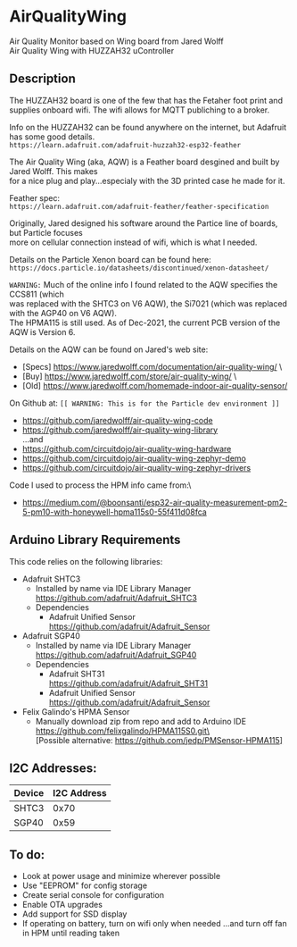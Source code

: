 # AirQualityWing

Air Quality Monitor based on Wing board from Jared Wolff\
Air Quality Wing with HUZZAH32 uController

## Description

The HUZZAH32 board is one of the few that has the Fetaher foot print and\
supplies onboard wifi. The wifi allows for MQTT publiching to a broker.

Info on the HUZZAH32 can be found anywhere on the internet, but Adafruit has some good details.\
```https://learn.adafruit.com/adafruit-huzzah32-esp32-feather```

The Air Quality Wing (aka, AQW) is a Feather board desgined and built by Jared Wolff. This makes\
for a nice plug and play...especialy with the 3D printed case he made for it.

Feather spec:\
```https://learn.adafruit.com/adafruit-feather/feather-specification```

Originally, Jared designed his software around the Partice line of boards, but Particle focuses\
more on cellular connection instead of wifi, which is what I needed.

Details on the Particle Xenon board can be found here:\
```https://docs.particle.io/datasheets/discontinued/xenon-datasheet/```

```WARNING:``` Much of the online info I found related to the AQW specifies the CCS811 (which\
was replaced with the SHTC3 on V6 AQW), the Si7021 (which was replaced with the AGP40 on V6  AQW).\
The HPMA115 is still used. As of Dec-2021, the current PCB version of the AQW is Version 6.

Details on the AQW can be found on Jared's web site:
- [Specs] https://www.jaredwolff.com/documentation/air-quality-wing/ \
- [Buy] https://www.jaredwolff.com/store/air-quality-wing/ \
- [Old] https://www.jaredwolff.com/homemade-indoor-air-quality-sensor/

On Github at: ```[[ WARNING: This is for the Particle dev environment ]]```
- https://github.com/jaredwolff/air-quality-wing-code
- https://github.com/jaredwolff/air-quality-wing-library \
...and
- https://github.com/circuitdojo/air-quality-wing-hardware
- https://github.com/circuitdojo/air-quality-wing-zephyr-demo
- https://github.com/circuitdojo/air-quality-wing-zephyr-drivers

Code I used to process the HPM info came from:\
- https://medium.com/@boonsanti/esp32-air-quality-measurement-pm2-5-pm10-with-honeywell-hpma115s0-55f411d08fca


## Arduino Library Requirements

This code relies on the following libraries:

* Adafruit SHTC3
   - Installed by name via IDE Library Manager\
     https://github.com/adafruit/Adafruit_SHTC3
   - Dependencies
     - Adafruit Unified Sensor\
       https://github.com/adafruit/Adafruit_Sensor
* Adafruit SGP40
   - Installed by name via IDE Library Manager\
     https://github.com/adafruit/Adafruit_SGP40
   - Dependencies
     - Adafruit SHT31\
       https://github.com/adafruit/Adafruit_SHT31
     - Adafruit Unified Sensor\
       https://github.com/adafruit/Adafruit_Sensor
* Felix Galindo's HPMA Sensor
   - Manually download zip from repo and add to Arduino IDE\
     https://github.com/felixgalindo/HPMA115S0.git\ \
     [Possible alternative: https://github.com/jedp/PMSensor-HPMA115]

## I2C Addresses:
| Device | I2C Address |
| ------ | ----------- |
| SHTC3 | 0x70 |
| SGP40 | 0x59 |

 
## To do:
 - Look at power usage and minimize wherever possible
 - Use "EEPROM" for config storage
 - Create serial console for configuration
 - Enable OTA upgrades
 - Add support for SSD display
 - If operating on battery, turn on wifi only when needed
   ...and turn off fan in HPM until reading taken
